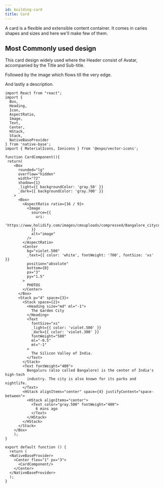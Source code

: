 ```yaml
---
id: building-card
title: Card
---
```


A card is a flexible and extensible content container. It comes in caries shapes and sizes and here we'll make few of them.

## Most Commonly used design

This card design widely used where the Header consist of Avatar, accompanied by the Title and Sub-title.

Followed by the image which flows till the very edge.

And lastly a description.

```SnackPlayer name=Card
import React from "react";
import {
  Box,
  Heading,
  Icon,
  AspectRatio,
  Image,
  Text,
  Center,
  HStack,
  Stack,
  NativeBaseProvider
} from 'native-base';
import { MaterialIcons, Ionicons } from '@expo/vector-icons';

function CardComponent(){
 return(
    <Box
      rounded="lg"
      overflow="hidden"
      width="72"
      shadow={1}
      _light={{ backgroundColor: 'gray.50' }}
      _dark={{ backgroundColor: 'gray.700' }}
    >
      <Box>
        <AspectRatio ratio={16 / 9}>
          <Image
            source={{
              uri:
                'https://www.holidify.com/images/cmsuploads/compressed/Bangalore_citycover_20190613234056.jpg',
            }}
            alt="image"
          />
        </AspectRatio>
        <Center
          bg="violet.500"
          _text={{ color: 'white', fontWeight: '700', fontSize: 'xs' }}
          position="absolute"
          bottom={0}
          px="3"
          py="1.5"
        >
          PHOTOS
        </Center>
      </Box>
      <Stack p="4" space={3}>
        <Stack space={2}>
          <Heading size="md" ml="-1">
            The Garden City
          </Heading>
          <Text
            fontSize="xs"
            _light={{ color: 'violet.500' }}
            _dark={{ color: 'violet.300' }}
            fontWeight="500"
            ml="-0.5"
            mt="-1"
          >
            The Silicon Valley of India.
          </Text>
        </Stack>
        <Text fontWeight="400">
          Bengaluru (also called Bangalore) is the center of India's high-tech
          industry. The city is also known for its parks and nightlife.
        </Text>
        <HStack alignItems="center" space={4} justifyContent="space-between">
          <HStack alignItems="center">
            <Text color="gray.500" fontWeight="400">
              6 mins ago
            </Text>
          </HStack>
        </HStack>
      </Stack>
    </Box>
    );
}

export default function () {
  return (
  <NativeBaseProvider>
    <Center flex="1" px="3">
      <CardComponent/>
    </Center>
  </NativeBaseProvider>
  );
}
```
